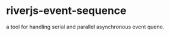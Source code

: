 riverjs-event-sequence
======================

a tool for handling serial and parallel asynchronous event quene.
